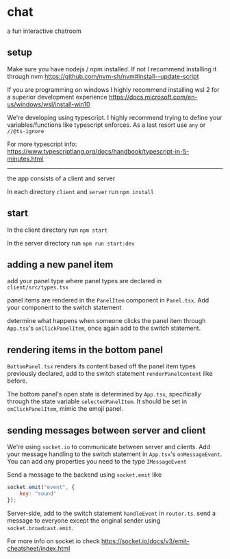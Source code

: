 # chat

a fun interactive chatroom

## setup

Make sure you have nodejs / npm installed. If not I recommend installing it through nvm https://github.com/nvm-sh/nvm#install--update-script

If you are programming on windows I highly recommend installing wsl 2 for a superior development experience https://docs.microsoft.com/en-us/windows/wsl/install-win10

We're developing using typescript. I highly recommend trying to define your variables/functions like typescript enforces. As a last resort use `any` or `//@ts-ignore`

For more typescript info: https://www.typescriptlang.org/docs/handbook/typescript-in-5-minutes.html

---

the app consists of a client and server

In each directory `client` and `server` run `npm install`

## start

In the client directory run `npm start`

In the server directory run `npm run start:dev` 

## adding a new panel item

add your panel type where panel types are declared in `client/src/types.tsx`

panel items are rendered in the `PanelItem` component in  `Panel.tsx`. Add your component to the switch statement

determine what happens when someone clicks the panel item through `App.tsx`'s `onClickPanelItem`, once again add to the switch statement.

## rendering items in the bottom panel

`BottomPanel.tsx` renders its content based off the panel item types previously declared, add to the switch statement `renderPanelContent` like before.

The bottom panel's open state is determined by `App.tsx`, specifically through the state variable `selectedPanelItem`. It should be set in `onClickPanelItem`, mimic the emoji panel. 

## sending messages between server and client

We're using `socket.io` to communicate between server and clients. Add your message handling to the switch statement in `App.tsx`'s `onMessageEvent`. You can add any properties you need to the type `IMessageEvent`

Send a message to the backend using `socket.emit` like
```javascript
socket.emit("event", {
    key: "sound"
});
```

Server-side, add to the switch statement `handleEvent` in `router.ts`. send a message to everyone except the original sender using `socket.broadcast.emit`. 

For more info on socket.io check https://socket.io/docs/v3/emit-cheatsheet/index.html